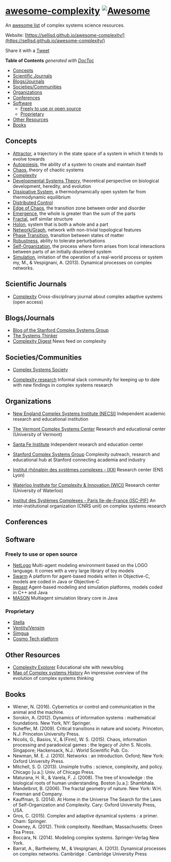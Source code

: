 # [awesome-complexity](https://sellisd.github.io/awesome-complexity/) [![Awesome](https://awesome.re/badge.svg)](https://awesome.re)
An [awesome list](https://github.com/sindresorhus/awesome/blob/master/awesome.md) of complex systems science resources.

Website: [https://sellisd.github.io/awesome-complexity/](https://sellisd.github.io/awesome-complexity/)

Share it with a <a href="https://twitter.com/share?ref_src=twsrc%5Etfw">Tweet</a>

<!-- START doctoc generated TOC please keep comment here to allow auto update -->
<!-- DON'T EDIT THIS SECTION, INSTEAD RE-RUN doctoc TO UPDATE -->
**Table of Contents**  *generated with [DocToc](https://github.com/thlorenz/doctoc)*

- [Concepts](#concepts)
- [Scientific Journals](#scientific-journals)
- [Blogs/Journals](#blogsjournals)
- [Societies/Communities](#societiescommunities)
- [Organizations](#organizations)
- [Conferences](#conferences)
- [Software](#software)
  - [Freely to use or open source](#freely-to-use-or-open-source)
  - [Proprietary](#proprietary)
- [Other Resources](#other-resources)
- [Books](#books)

<!-- END doctoc generated TOC please keep comment here to allow auto update -->

## Concepts

- [Attractor](https://en.wikipedia.org/wiki/Attractor), a trajectory in the state space of a system in which it tends to evolve towards
- [Autopoiesis](https://en.wikipedia.org/wiki/Autopoiesis), the ability of a system to create and maintain itself
- [Chaos](https://en.wikipedia.org/wiki/Chaos_theory), theory of chaotic systems
- [Complexity](https://en.wikipedia.org/wiki/Complexity)
- [Developmental Systems Theory](https://en.wikipedia.org/wiki/Developmental_systems_theory), theoretical perspective on biological development, heredity, and evolution
- [Dissipative System](https://en.wikipedia.org/wiki/Dissipative_system), a thermodynamically open system far from thermodynamic equilibrium
- [Distributed Control](https://en.wikipedia.org/wiki/Distributed_control_system)
- [Edge of Chaos](https://en.wikipedia.org/wiki/Edge_of_chaos), the transition zone between order and disorder
- [Emergence](https://en.wikipedia.org/wiki/Emergence), the whole is greater than the sum of the parts
- [Fractal](https://en.wikipedia.org/wiki/Fractal), self similar structure
- [Holon](https://en.wikipedia.org/wiki/Holon_(philosophy)), system that is both a whole and a part
- [Network/Graph](https://en.wikipedia.org/wiki/Complex_network), network with non-trivial topological features
- [Phase Transition](https://en.wikipedia.org/wiki/Phase_transition), transition between states of matter
- [Robustness](https://en.wikipedia.org/wiki/Robustness), ability to tolerate perturbations
- [Self-Organization](https://en.wikipedia.org/wiki/Self-organization), the process where form arises from local interactions between parts of an initially disordered system
- [Simulation](https://en.wikipedia.org/wiki/Simulation), imitation of the operation of a real-world process or system
my, M., & Vespignani, A. (2013). Dynamical processes on complex networks.

## Scientific Journals

- [Complexity](https://www.hindawi.com/journals/complexity/) Cross-disciplinary journal about complex adaptive systems (open access)

## Blogs/Journals

- [Blog of the Stanford Complex Systems Group](http://complexity.stanford.edu/blog)
- [The Systems Thinker](https://thesystemsthinker.com/)
- [Complexity Digest](https://comdig.unam.mx/) News feed on complexity

## Societies/Communities

- [Complex Systems Society](https://cssociety.org/home)

- [Complexity research](https://complexityresearch.slack.com/) Informal slack community for keeping up to date with new findings in complex systems research

## Organizations

- [New England Complex Systems Institute (NECSI)](http://www.necsi.edu/)  Independent academic research and educational institution

- [The Vermont Complex Systems Center](http://vermontcomplexsystems.org/) Research and educational center (University of Vermont)

- [Santa Fe Institute](https://www.santafe.edu/) Independent research and education center

- [Stanford Complex Systems Group](http://complexity.stanford.edu/) Complexity outreach, research and educational hub at Stanford connecting academia and industry

- [Institut rhônalpin des systèmes complexes - IXXI](http://www.ixxi.fr/) Research center (ENS Lyon)

- [Waterloo Institute for Complexity & Innovation (WICI)](https://uwaterloo.ca/complexity-innovation) Research center (University of Waterloo)

- [Institut des Systèmes Complexes - Paris Ile-de-France (ISC-PIF)](https://iscpif.fr/) An inter-institutional organization (CNRS unit) on complex systems research

## Conferences

## Software

###  Freely to use or open source

- [NetLogo](https://ccl.northwestern.edu/netlogo/) Multi-agent modeling environment based on the LOGO language. It comes with a very large library of toy models
- [Swarm](http://www.swarm.org/wiki/Swarm_main_page) A platform for agent-based models writen in Objective-C, models are coded in Java or Objective-C
- [Repast](https://repast.github.io/) Agent-based modeling and simulation platforms, models coded in C++ and Java
- [MASON](https://cs.gmu.edu/~eclab/projects/mason/) Multiagent simulation library core in Java

### Proprietary

- [Stella](https://www.iseesystems.com/store/products/stella-architect.aspx)
- [Ventity/Vensim](http://www.ventanasystems.com/software/)
- [Simgua](http://simgua.com/)
- [Cosmo Tech platform](https://cosmotech.com)

## Other Resources

- [Complexity Explorer](https://www.complexityexplorer.org/) Educational site with news/blog
- [Map of Complex systems History](http://www.art-sciencefactory.com/complexity-map_feb09.html) An impressive overview of the evolution of complex systems thinking

## Books

 - Wiener, N. (2016). Cybernetics or control and communication in the animal and the machine.
 - Sorokin, A. (2012). Dynamics of information systems : mathematical foundations. New York, NY: Springer.
 - Scheffer, M. (2009). Critical transitions in nature and society. Princeton, N.J: Princeton University Press.
 - Nicolis, G., Basios, V., & (Firm), W. S. (2015). Chaos, information processing and paradoxical games : the legacy of John S. Nicolis. Singapore; Hackensack, N.J.: World Scientific Pub. Co.
 - Newman, M. E. J. (2010). Networks : an introduction. Oxford; New York: Oxford University Press.
 - Mitchell, S. D. (2013). Unsimple truths : science, complexity, and policy. Chicago [u.a.]: Univ. of Chicago Press.
 - Maturana, H. R., & Varela, F. J. (2008). The tree of knowledge : the biological roots of human understanding. Boston [u.a.]: Shambhala.
 - Mandelbrot, B. (2006). The fractal geometry of nature. New York: W.H. Freeman and Company.
 - Kauffman, S. (2014). At Home in the Universe The Search for the Laws of Self-Organization and Complexity. Cary: Oxford University Press, USA.
 - Gros, C. (2015). Complex and adaptive dynamical systems : a primer. Cham: Springer.
 - Downey, A. (2012). Think complexity. Needham, Massachusetts: Green Tea Press.
 - Boccara, N. (2014). Modeling complex systems. Springer-Verlag New York.
 - Barrat, A., Barthelemy, M., & Vespignani, A. (2013). Dynamical processes on complex networks. Cambridge : Cambridge University Press
